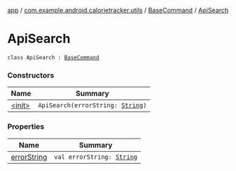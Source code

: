 [app](../../../index.md) / [com.example.android.calorietracker.utils](../../index.md) / [BaseCommand](../index.md) / [ApiSearch](./index.md)

# ApiSearch

`class ApiSearch : `[`BaseCommand`](../index.md)

### Constructors

| Name | Summary |
|---|---|
| [&lt;init&gt;](-init-.md) | `ApiSearch(errorString: `[`String`](https://kotlinlang.org/api/latest/jvm/stdlib/kotlin/-string/index.html)`)` |

### Properties

| Name | Summary |
|---|---|
| [errorString](error-string.md) | `val errorString: `[`String`](https://kotlinlang.org/api/latest/jvm/stdlib/kotlin/-string/index.html) |
